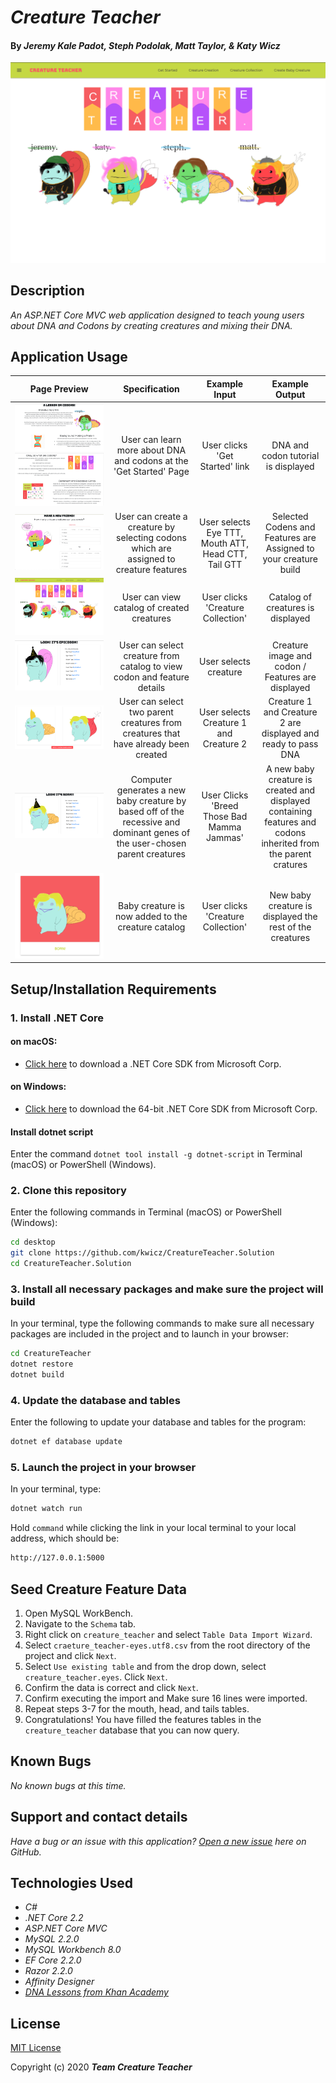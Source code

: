 # _Creature Teacher_

#### By _**Jeremy Kale Padot, Steph Podolak, Matt Taylor, & Katy Wicz**_

![Splash Page](CreatureTeacher/wwwroot/img/projectWalkthrough/preview.png)

## Description

_An ASP.NET Core MVC web application designed to teach young users about DNA and Codons by creating creatures and mixing their DNA._

## Application Usage
| Page Preview | Specification | Example Input | Example Output |
|:---:|:---:|:---:| :---:|
|![Get Started](CreatureTeacher/wwwroot/img/projectWalkthrough/learn1.png) ![Get Started](CreatureTeacher/wwwroot/img/projectWalkthrough/learn2.png)| User can learn more about DNA and codons at the 'Get Started' Page | User clicks 'Get Started' link | DNA and codon tutorial is displayed |
|![Creature Creation](CreatureTeacher/wwwroot/img/projectWalkthrough/buildCreature.png)| User can create a creature by selecting codons which are assigned to creature features | User selects Eye TTT, Mouth ATT, Head CTT, Tail GTT  | Selected Codens and Features are Assigned to your creature build |
|![Creature Collection](CreatureTeacher/wwwroot/img/projectWalkthrough/preview.png)| User can view catalog of created creatures | User clicks 'Creature Collection'  | Catalog of creatures is displayed |
|![Details](CreatureTeacher/wwwroot/img/projectWalkthrough/details.png)| User can select creature from catalog to view codon and feature details | User selects creature | Creature image and codon / Features are displayed |
|![Create Baby Creature](CreatureTeacher/wwwroot/img/projectWalkthrough/parentCreatures.png)| User can select two parent creatures from creatures that have already been created| User selects Creature 1 and Creature 2 | Creature 1 and Creature 2 are displayed and ready to pass DNA |
|![Baby Creature](CreatureTeacher/wwwroot/img/projectWalkthrough/newCreature.png)| Computer generates a new baby creature by based off of the recessive and dominant genes of the user-chosen parent creatures | User Clicks 'Breed Those Bad Mamma Jammas' | A new baby creature is created and displayed containing features and codons inherited from the parent cratures |
|![In Collection](CreatureTeacher/wwwroot/img/projectWalkthrough/born.png)| Baby creature is now added to the creature catalog | User clicks 'Creature Collection'  | New baby creature is displayed the rest of the creatures |


## Setup/Installation Requirements

### 1.  Install .NET Core

#### on macOS:
* [Click here](https://dotnet.microsoft.com/download/thank-you/dotnet-sdk-2.2.106-macos-x64-installer) to download a .NET Core SDK from Microsoft Corp.

#### on Windows:
* [Click here](https://dotnet.microsoft.com/download/thank-you/dotnet-sdk-2.2.203-windows-x64-installer) to download the 64-bit .NET Core SDK from Microsoft Corp.

#### Install dotnet script
Enter the command ``dotnet tool install -g dotnet-script`` in Terminal (macOS) or PowerShell (Windows).

### 2. Clone this repository

Enter the following commands in Terminal (macOS) or PowerShell (Windows):
```sh
cd desktop
git clone https://github.com/kwicz/CreatureTeacher.Solution
cd CreatureTeacher.Solution
```
### 3. Install all necessary packages and make sure the project will build
In your terminal, type the following commands to make sure all necessary packages are included in the project and to launch in your browser:
```sh
cd CreatureTeacher
dotnet restore
dotnet build
```

### 4. Update the database and tables
Enter the following to update your database and tables for the program:
```sh
dotnet ef database update
```

### 5. Launch the project in your browser
In your terminal, type:
```sh
dotnet watch run
```
Hold ```command``` while clicking the link in your local terminal to your local address, which should be:
```sh
http://127.0.0.1:5000
```

## Seed Creature Feature Data

1. Open MySQL WorkBench.
2. Navigate to the `Schema` tab.
3. Right click on `creature_teacher` and select `Table Data Import Wizard`.
4. Select `craeture_teacher-eyes.utf8.csv` from the root directory of the project and click `Next`.
5. Select `Use existing table` and from the drop down, select `creature_teacher.eyes`.  Click `Next`.
6. Confirm the data is correct and click `Next`.
7. Confirm executing the import and Make sure 16 lines were imported.
8. Repeat steps 3-7 for the mouth, head, and tails tables.
9. Congratulations! You have filled the features tables in the `creature_teacher` database that you can now query.


## Known Bugs

_No known bugs at this time._

## Support and contact details

_Have a bug or an issue with this application? [Open a new issue](https://github.com/kwicz/CreatureTeacher.Solution/issues) here on GitHub._

## Technologies Used
* _C#_
* _.NET Core 2.2_
* _ASP.NET Core MVC_
* _MySQL 2.2.0_
* _MySQL Workbench 8.0_
* _EF Core 2.2.0_
* _Razor 2.2.0_
* _Affinity Designer_
* _[DNA Lessons from Khan Academy](https://www.khanacademy.org/science/biology/gene-expression-central-dogma/central-dogma-transcription/a/the-genetic-code-discovery-and-properties)_

## License

[MIT License](https://choosealicense.com/licenses/mit/)

Copyright (c) 2020 **_Team Creature Teacher_**